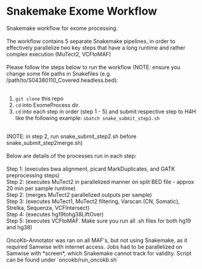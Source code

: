 # Snakemake Exome Workflow

Snakemake workflow for exome processing.
<br>
<br> 
The workflow contains 5 separate Snakemake pipelines,
in order to effectively parallelize two key steps that have a long runtime and rather complex execution (MuTect2, VCFtoMAF)
<br>
<br> 
Please follow the steps below to run the workflow (NOTE: ensure you change some file paths in Snakefiles (e.g. /path/to/S04380110_Covered.headless.bed):
<br>
<br> 
1. `git clone` this repo
2. `cd` into ExomeProcess dir.
3. `cd` into each step in order (step 1 - 5) and submit respective step to H4H like the following example: `sbatch snake_submit_step1.sh`
<br> 
(NOTE: in step 2, run snake_submit_step2.sh before snake_submit_step2merge.sh)
<br>
<br> 
Below are details of the processes run in each step:
<br>
<br>
Step 1: (executes bwa alignment, picard MarkDuplicates, and GATK preprocessing steps)
<br>
Step 2: (executes MuTect2 in parallelized manner on split BED file - approx 20 min per sample runtime)
<br>
Step 2: (merges MuTect2 parallelized outputs per sample)
<br>
Step 3: (executes MuTect1, MuTect2 filtering, Varscan (CN, Somatic), Strelka, Sequenza, VCFIntersect)
<br>
Step 4: (executes hg19tohg38LiftOver)
<br>
Step 5: (executes VCFtoMAF. Make sure you run all .sh files for both hg19 and hg38)
<br>
<br>
OncoKb-Annotator was ran on all MAF's, but not using Snakemake, as it required Samwise with internet access. Jobs
had to be parallelized on Samwise with *screen*, which Snakemake cannot track for validity. Script can be found under
`oncokb/run_oncokb.sh`

